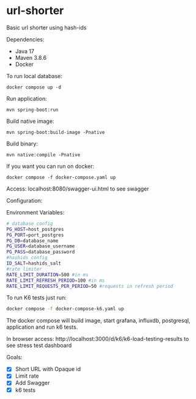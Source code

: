 # url-shorter

Basic url shorter using hash-ids

Dependencies:
 - Java 17
 - Maven 3.8.6
 - Docker


To run local database:

```shell
docker compose up -d
```

Run application:

```shell
mvn spring-boot:run
```

Build native image:

```shell
mvn spring-boot:build-image -Pnative
```

Build binary:

```shell
mvn native:compile -Pnative
```

If you want you can run on docker:

```shell
docker compose -f docker-compose.yaml up
```

Access: localhost:8080/swagger-ui.html to see swagger

Configuration:

Environment Variables:

```bash
# database config
PG_HOST=host_postgres
PG_PORT=port_postgres
PG_DB=database_name
PG_USER=database_username
PG_PASS=database_password
#hashids config
ID_SALT=hashids_salt
#rate limiter
RATE_LIMIT_DURATION=500 #in ms
RATE_LIMIT_REFRESH_PERIOD=100 #in ms
RATE_LIMIT_REQUESTS_PER_PERIOD=50 #requests in refresh period
```

To run K6 tests just run:

```bash
docker compose -f docker-compose-k6.yaml up
```

The docker compose will build image, start grafana, influxdb, postgresql, application and run k6 tests.

In browser access: http://localhost:3000/d/k6/k6-load-testing-results to see stress test dashboard

Goals:

- [X] Short URL with Opaque id
- [X] Limit rate
- [X] Add Swagger
- [X] k6 tests
